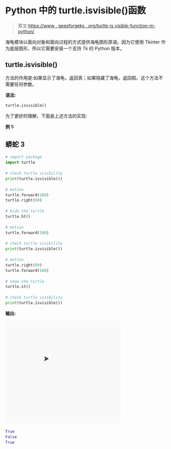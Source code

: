 # Python 中的 turtle.isvisible()函数

> 原文:[https://www . geesforgeks . org/turtle-is visible-function-in-python/](https://www.geeksforgeeks.org/turtle-isvisible-function-in-python/)

海龟模块以面向对象和面向过程的方式提供海龟图形原语。因为它使用 Tkinter 作为底层图形，所以它需要安装一个支持 Tk 的 Python 版本。

## turtle.isvisible()

方法的作用是:如果显示了海龟，返回真；如果隐藏了海龟，返回假。这个方法不需要任何参数。

**语法:**

```py
turtle.isvisible()

```

为了更好的理解，下面是上述方法的实现:

**例 1:**

## 蟒蛇 3

```py
# import package
import turtle

# check turtle visibility
print(turtle.isvisible())

# motion
turtle.forward(100)
turtle.right(90)

# hide the turtle
turtle.ht()

# motion
turtle.forward(100)

# check turtle visibility
print(turtle.isvisible())

# motion
turtle.right(90)
turtle.forward(100)

# show the turtle
turtle.st()

# check turtle visibility
print(turtle.isvisible())
```

**输出:**

![](img/d7dc3940cb9a496b3f2fa84ad0229cd4.png)

```py
True
False
True

```